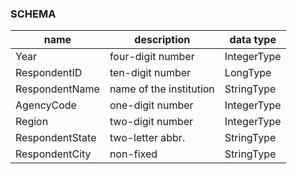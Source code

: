 ### SCHEMA

name | description | data type
----|----|----
Year | four-digit number |  IntegerType      
RespondentID |  ten-digit number | LongType
RespondentName | name of the institution | StringType
AgencyCode | one-digit number | IntegerType
Region | two-digit number | IntegerType
RespondentState | two-letter abbr. | StringType
RespondentCity | non-fixed | StringType
